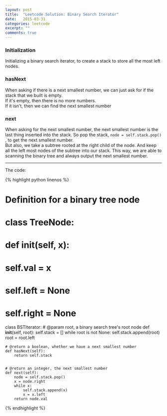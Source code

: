 ```yaml
---
layout: post
title:  "Leetcode Solution: Binary Search Iterator"
date:   2015-03-31
categories: leetcode
excerpt: ""
comments: true
---
```


### Initialization
Initializing a binary search iterator, to create a stack to store all the most left nodes.

### hasNext
When asking if there is a next smallest number, we can just ask for if the stack that we built is empty.  
If it's empty, then there is no more numbers.  
If it isn't, then we can find the next smallest number

### next
When asking for the next smallest number, the next smallest number is the last thing inserted into the stack. So pop the stack, `node = self.stack.pop()` , to get the next smallest number.  
But also, we take a subtree rooted at the right child of the node. And keep all the left most nodes of the subtree into our stack. This way, we are able to scanning the binary tree and always output the next smallest number.

--------
The code:  

{% highlight python linenos %}

# Definition for a  binary tree node
# class TreeNode:
#     def __init__(self, x):
#         self.val = x
#         self.left = None
#         self.right = None

class BSTIterator:
    # @param root, a binary search tree's root node
    def __init__(self, root):
        self.stack = []
        while root is not None:
            self.stack.append(root)
            root = root.left


    # @return a boolean, whether we have a next smallest number
    def hasNext(self):
        return self.stack


    # @return an integer, the next smallest number
    def next(self):
        node = self.stack.pop()
        x = node.right
        while x:
            self.stack.append(x)
            x = x.left
        return node.val
{% endhighlight %}
